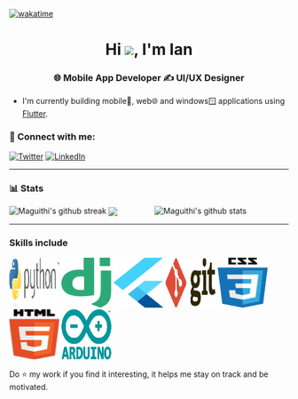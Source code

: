 [![wakatime](https://wakatime.com/badge/user/2288c4b7-6e20-468a-96ba-05dc711bcdf1.svg)](https://wakatime.com/@2288c4b7-6e20-468a-96ba-05dc711bcdf1)
<h1 align="center">Hi <img src="https://raw.githubusercontent.com/MartinHeinz/MartinHeinz/master/wave.gif" width="30">, I'm Ian</h1>
<h3 align="center">🌐 Mobile App Developer ✍️ UI/UX Designer</h3>

- I'm currently building mobile📱, web🌐 and windows🪟 applications using [Flutter](https://flutter.dev/).

### 🤝 Connect with me:
[![Twitter](https://img.shields.io/badge/Twitter-1DA1F2?style=for-the-badge&logo=twitter&logoColor=white)](https://twitter.com/IanMaguithi)
[![LinkedIn](https://img.shields.io/badge/LinkedIn-0077B5?style=for-the-badge&logo=linkedin&logoColor=white)](https://www.linkedin.com/in/ian-m-b9265a171)

---

### 📊 Stats

<img src="https://github-readme-stats.vercel.app/api?username=IanMaguithi&include_all_commits=true&show_icons=true&theme=github_dark&hide_border=true" alt="Maguithi's github stats" width="48%" align="right" >
<img src="https://github-readme-streak-stats.herokuapp.com/?user=IanMaguithi&theme=tokyonight&hide_border=true" alt="Maguithi's github streak" width="48%" >

  <img align="center" src="https://github-readme-stats.vercel.app/api/top-langs/?username=IanMaguithi&hide=java,html&title_color=ffffff&text_color=c9cacc&icon_color=2bbc8a&bg_color=1d1f21" />

---

<!--
Pins extra repositories
[![ReadMe Card](https://github-readme-stats.vercel.app/api/pin/?username=IanMaguithi&repo=IanMaguithi)](https://github.com/IanMaguithi/IanMaguithi)
-->

### Skills include

<p align="left">
	<img title="Python" src="https://raw.githubusercontent.com/IanMaguithi/IanMaguithi/main/assets/python-3.svg" width="90" height="90" />
	<img title="Django" src="https://raw.githubusercontent.com/IanMaguithi/IanMaguithi/main/assets/django.svg" width="90" height="90" />
	<img title="Flutter" src="https://raw.githubusercontent.com/IanMaguithi/IanMaguithi/main/assets/flutter-logo.svg" width="90" height="90" />
	<img title="Git" src="https://raw.githubusercontent.com/IanMaguithi/IanMaguithi/main/assets/git.svg" width="90" height="90" />
	<img title="CSS" src="https://raw.githubusercontent.com/IanMaguithi/IanMaguithi/main/assets/css-5.svg" width="90" height="90" />
	<img title="HTML5" src="https://raw.githubusercontent.com/IanMaguithi/IanMaguithi/main/assets/html5.svg" width="90" height="90" />
	<img title="Arduino" src="https://raw.githubusercontent.com/IanMaguithi/IanMaguithi/main/assets/arduino.svg" width="90" height="90" />
</p>
    
   Do :star: my work if you find it interesting, it helps me stay on track and be motivated.
   
<br>
<p align="center">

<!--
**IanMaguithi/IanMaguithi** is a ✨ _special_ ✨ repository because its `README.md` (this file) appears on your GitHub profile.
Here are some ideas to get you started:
- 🔭 I’m currently working on ...
- 🌱 I’m currently learning ...
- 👯 I’m looking to collaborate on ...
- 🤔 I’m looking for help with ...
- 💬 Ask me about ...
- 📫 How to reach me: ...
- 😄 Pronouns: ...
- ⚡ Fun fact: ...
-->

